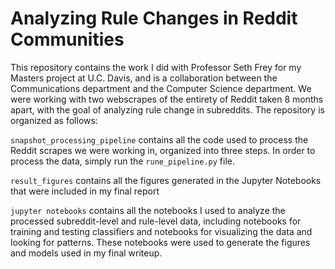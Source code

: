 # Analyzing Rule Changes in Reddit Communities

This repository contains the work I did with Professor Seth Frey for my Masters project at U.C. Davis, 
and is a collaboration between the Communications department and the Computer Science department. We 
were working with two webscrapes of the entirety of Reddit taken 8 months apart, with the goal of analyzing 
rule change in subreddits. The repository is organized as follows:

`snapshot_processing_pipeline` contains all the code used to process the Reddit scrapes 
we were working in, organized into three steps. In order to process the data, simply run the 
`rune_pipeline.py` file. 

`result_figures` contains all the figures generated in the Jupyter Notebooks that were included in my
final report

`jupyter notebooks` contains all the notebooks I used to analyze the processed subreddit-level and
rule-level data, including notebooks for training and testing classifiers and notebooks for 
visualizing the data and looking for patterns. These notebooks were used to generate the figures
and models used in my final writeup.
